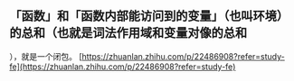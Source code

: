 ## 「函数」和「函数内部能访问到的变量」（也叫环境）的总和（也就是词法作用域和变量对像的总和
），就是一个闭包。
[https://zhuanlan.zhihu.com/p/22486908?refer=study-fe](https://zhuanlan.zhihu.com/p/22486908?refer=study-fe)

